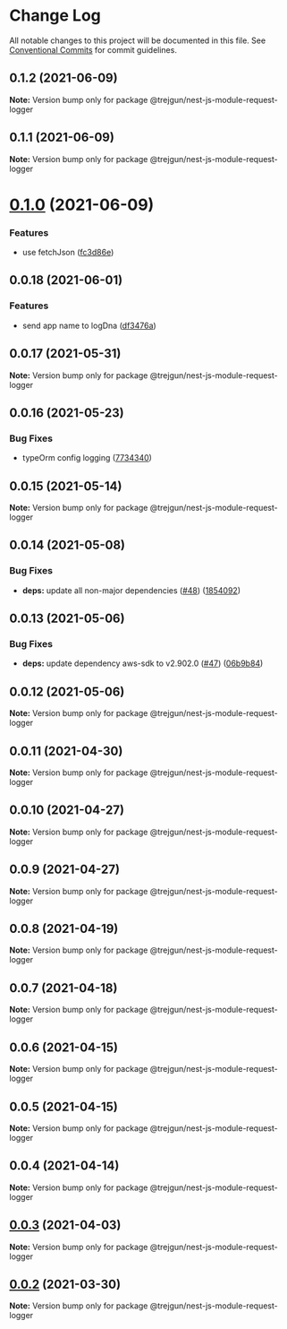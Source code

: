 # Change Log

All notable changes to this project will be documented in this file.
See [Conventional Commits](https://conventionalcommits.org) for commit guidelines.

## 0.1.2 (2021-06-09)

**Note:** Version bump only for package @trejgun/nest-js-module-request-logger





## 0.1.1 (2021-06-09)

**Note:** Version bump only for package @trejgun/nest-js-module-request-logger





# [0.1.0](https://github.com/trejgun/common-packages/compare/@trejgun/nest-js-module-request-logger@0.0.18...@trejgun/nest-js-module-request-logger@0.1.0) (2021-06-09)


### Features

* use fetchJson ([fc3d86e](https://github.com/trejgun/common-packages/commit/fc3d86e0a27e2cf4387d8706222abae24bde9b16))





## 0.0.18 (2021-06-01)


### Features

* send app name to logDna ([df3476a](https://github.com/trejgun/common-packages/commit/df3476a4a17098fdf80f99cf2400d114cd4e47ad))





## 0.0.17 (2021-05-31)

**Note:** Version bump only for package @trejgun/nest-js-module-request-logger





## 0.0.16 (2021-05-23)


### Bug Fixes

* typeOrm config logging ([7734340](https://github.com/trejgun/common-packages/commit/77343402c7e0c63d3d19bfc55df29b961f68eaaa))





## 0.0.15 (2021-05-14)

**Note:** Version bump only for package @trejgun/nest-js-module-request-logger





## 0.0.14 (2021-05-08)


### Bug Fixes

* **deps:** update all non-major dependencies ([#48](https://github.com/trejgun/common-packages/issues/48)) ([1854092](https://github.com/trejgun/common-packages/commit/1854092c4d51e9ec43aa1d75bb43037c21b11630))





## 0.0.13 (2021-05-06)


### Bug Fixes

* **deps:** update dependency aws-sdk to v2.902.0 ([#47](https://github.com/trejgun/common-packages/issues/47)) ([06b9b84](https://github.com/trejgun/common-packages/commit/06b9b845709c6eb67b7e04277f86ecb9bf19fc73))





## 0.0.12 (2021-05-06)

**Note:** Version bump only for package @trejgun/nest-js-module-request-logger





## 0.0.11 (2021-04-30)

**Note:** Version bump only for package @trejgun/nest-js-module-request-logger





## 0.0.10 (2021-04-27)

**Note:** Version bump only for package @trejgun/nest-js-module-request-logger





## 0.0.9 (2021-04-27)

**Note:** Version bump only for package @trejgun/nest-js-module-request-logger





## 0.0.8 (2021-04-19)

**Note:** Version bump only for package @trejgun/nest-js-module-request-logger





## 0.0.7 (2021-04-18)

**Note:** Version bump only for package @trejgun/nest-js-module-request-logger





## 0.0.6 (2021-04-15)

**Note:** Version bump only for package @trejgun/nest-js-module-request-logger





## 0.0.5 (2021-04-15)

**Note:** Version bump only for package @trejgun/nest-js-module-request-logger





## 0.0.4 (2021-04-14)

**Note:** Version bump only for package @trejgun/nest-js-module-request-logger





## [0.0.3](https://github.com/trejgun/common-packages/compare/@trejgun/nest-js-module-request-logger@0.0.2...@trejgun/nest-js-module-request-logger@0.0.3) (2021-04-03)

**Note:** Version bump only for package @trejgun/nest-js-module-request-logger





## [0.0.2](https://github.com/trejgun/common-packages/compare/@trejgun/nest-js-module-request-logger@1.0.17...@trejgun/nest-js-module-request-logger@0.0.2) (2021-03-30)

**Note:** Version bump only for package @trejgun/nest-js-module-request-logger
